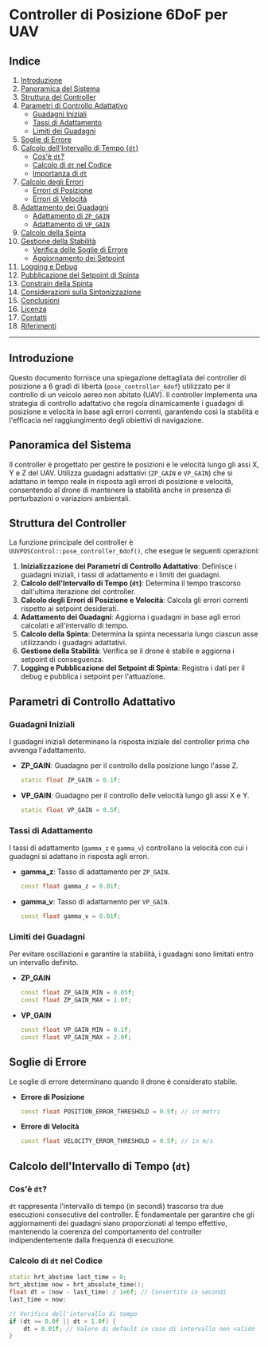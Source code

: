 
# Controller di Posizione 6DoF per UAV

## Indice

1. [Introduzione](#introduzione)
2. [Panoramica del Sistema](#panoramica-del-sistema)
3. [Struttura del Controller](#struttura-del-controller)
4. [Parametri di Controllo Adattativo](#parametri-di-controllo-adattativo)
    - [Guadagni Iniziali](#guadagni-iniziali)
    - [Tassi di Adattamento](#tassi-di-adattamento)
    - [Limiti dei Guadagni](#limiti-dei-guadagni)
5. [Soglie di Errore](#soglie-di-errore)
6. [Calcolo dell'Intervallo di Tempo (`dt`)](#calcolo-dellintervallo-di-tempo-dt)
    - [Cos'è `dt`?](#cosè-dt)
    - [Calcolo di `dt` nel Codice](#calcolo-di-dt-nel-codice)
    - [Importanza di `dt`](#importanza-di-dt)
7. [Calcolo degli Errori](#calcolo-degli-errori)
    - [Errori di Posizione](#errori-di-posizione)
    - [Errori di Velocità](#errori-di-velocità)
8. [Adattamento dei Guadagni](#adattamento-dei-guadagni)
    - [Adattamento di `ZP_GAIN`](#adattamento-di-zp_gain)
    - [Adattamento di `VP_GAIN`](#adattamento-di-vp_gain)
9. [Calcolo della Spinta](#calcolo-della-spinta)
10. [Gestione della Stabilità](#gestione-della-stabilità)
    - [Verifica delle Soglie di Errore](#verifica-delle-soglie-di-errore)
    - [Aggiornamento dei Setpoint](#aggiornamento-dei-setpoint)
11. [Logging e Debug](#logging-e-debug)
12. [Pubblicazione del Setpoint di Spinta](#pubblicazione-del-setpoint-di-spinta)
13. [Constrain della Spinta](#constrain-della-spinta)
14. [Considerazioni sulla Sintonizzazione](#considerazioni-sulla-sintonizzazione)
15. [Conclusioni](#conclusioni)
16. [Licenza](#licenza)
17. [Contatti](#contatti)
18. [Riferimenti](#riferimenti)

---

## Introduzione

Questo documento fornisce una spiegazione dettagliata del controller di posizione a 6 gradi di libertà (`pose_controller_6dof`) utilizzato per il controllo di un veicolo aereo non abitato (UAV). Il controller implementa una strategia di controllo adattativo che regola dinamicamente i guadagni di posizione e velocità in base agli errori correnti, garantendo così la stabilità e l'efficacia nel raggiungimento degli obiettivi di navigazione.

## Panoramica del Sistema

Il controller è progettato per gestire le posizioni e le velocità lungo gli assi X, Y e Z del UAV. Utilizza guadagni adattativi (`ZP_GAIN` e `VP_GAIN`) che si adattano in tempo reale in risposta agli errori di posizione e velocità, consentendo al drone di mantenere la stabilità anche in presenza di perturbazioni o variazioni ambientali.

## Struttura del Controller

La funzione principale del controller è `UUVPOSControl::pose_controller_6dof()`, che esegue le seguenti operazioni:

1. **Inizializzazione dei Parametri di Controllo Adattativo**: Definisce i guadagni iniziali, i tassi di adattamento e i limiti dei guadagni.
2. **Calcolo dell'Intervallo di Tempo (`dt`)**: Determina il tempo trascorso dall'ultima iterazione del controller.
3. **Calcolo degli Errori di Posizione e Velocità**: Calcola gli errori correnti rispetto ai setpoint desiderati.
4. **Adattamento dei Guadagni**: Aggiorna i guadagni in base agli errori calcolati e all'intervallo di tempo.
5. **Calcolo della Spinta**: Determina la spinta necessaria lungo ciascun asse utilizzando i guadagni adattativi.
6. **Gestione della Stabilità**: Verifica se il drone è stabile e aggiorna i setpoint di conseguenza.
7. **Logging e Pubblicazione del Setpoint di Spinta**: Registra i dati per il debug e pubblica i setpoint per l'attuazione.

## Parametri di Controllo Adattativo

### Guadagni Iniziali

I guadagni iniziali determinano la risposta iniziale del controller prima che avvenga l'adattamento.

- **ZP_GAIN**: Guadagno per il controllo della posizione lungo l'asse Z.
  ```cpp
  static float ZP_GAIN = 0.1f;
  ```
  
- **VP_GAIN**: Guadagno per il controllo delle velocità lungo gli assi X e Y.
  ```cpp
  static float VP_GAIN = 0.5f;
  ```

### Tassi di Adattamento

I tassi di adattamento (`gamma_z` e `gamma_v`) controllano la velocità con cui i guadagni si adattano in risposta agli errori.

- **gamma_z**: Tasso di adattamento per `ZP_GAIN`.
  ```cpp
  const float gamma_z = 0.01f;
  ```
  
- **gamma_v**: Tasso di adattamento per `VP_GAIN`.
  ```cpp
  const float gamma_v = 0.01f;
  ```

### Limiti dei Guadagni

Per evitare oscillazioni e garantire la stabilità, i guadagni sono limitati entro un intervallo definito.

- **ZP_GAIN**
  ```cpp
  const float ZP_GAIN_MIN = 0.05f;
  const float ZP_GAIN_MAX = 1.0f;
  ```
  
- **VP_GAIN**
  ```cpp
  const float VP_GAIN_MIN = 0.1f;
  const float VP_GAIN_MAX = 2.0f;
  ```

## Soglie di Errore

Le soglie di errore determinano quando il drone è considerato stabile.

- **Errore di Posizione**
  ```cpp
  const float POSITION_ERROR_THRESHOLD = 0.5f; // in metri
  ```
  
- **Errore di Velocità**
  ```cpp
  const float VELOCITY_ERROR_THRESHOLD = 0.5f; // in m/s
  ```

## Calcolo dell'Intervallo di Tempo (`dt`)

### Cos'è `dt`?

`dt` rappresenta l'intervallo di tempo (in secondi) trascorso tra due esecuzioni consecutive del controller. È fondamentale per garantire che gli aggiornamenti dei guadagni siano proporzionati al tempo effettivo, mantenendo la coerenza del comportamento del controller indipendentemente dalla frequenza di esecuzione.

### Calcolo di `dt` nel Codice

```cpp
static hrt_abstime last_time = 0;
hrt_abstime now = hrt_absolute_time();
float dt = (now - last_time) / 1e6f; // Convertito in secondi
last_time = now;

// Verifica dell'intervallo di tempo
if (dt <= 0.0f || dt > 1.0f) {
    dt = 0.01f; // Valore di default in caso di intervallo non valido
}
```
